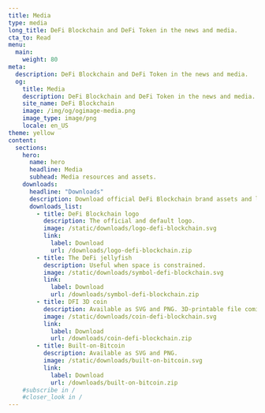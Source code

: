 ```yaml
---
title: Media
type: media
long_title: DeFi Blockchain and DeFi Token in the news and media.
cta_to: Read
menu:
  main:
    weight: 80
meta:
  description: DeFi Blockchain and DeFi Token in the news and media.
  og:
    title: Media
    description: DeFi Blockchain and DeFi Token in the news and media.
    site_name: DeFi Blockchain
    image: /img/og/ogimage-media.png
    image_type: image/png
    locale: en_US
theme: yellow
content:
  sections:
    hero:
      name: hero
      headline: Media
      subhead: Media resources and assets.
    downloads:
      headline: "Downloads"
      description: Download official DeFi Blockchain brand assets and learn about usage guidelines.
      downloads_list:
        - title: DeFi Blockchain logo
          description: The official and default logo.
          image: /static/downloads/logo-defi-blockchain.svg
          link:
            label: Download
            url: /downloads/logo-defi-blockchain.zip
        - title: The DeFi jellyfish
          description: Useful when space is constrained.
          image: /static/downloads/symbol-defi-blockchain.svg
          link:
            label: Download
            url: /downloads/symbol-defi-blockchain.zip
        - title: DFI 3D coin
          description: Available as SVG and PNG. 3D-printable file coming soon.
          image: /static/downloads/coin-defi-blockchain.svg
          link:
            label: Download
            url: /downloads/coin-defi-blockchain.zip
        - title: Built-on-Bitcoin
          description: Available as SVG and PNG.
          image: /static/downloads/built-on-bitcoin.svg
          link:
            label: Download
            url: /downloads/built-on-bitcoin.zip
    #subscribe in /
    #closer_look in /
---
```

